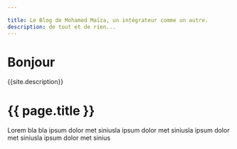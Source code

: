 ```yaml
---

title: Le Blog de Mohamed Maïza, un intégrateur comme un autre.
description: de tout et de rien...
---
```


# Bonjour
{{site.description}}

<h1>{{ page.title }}</h1>

<p>Lorem bla bla ipsum dolor met siniusla ipsum dolor met siniusla ipsum dolor met siniusla ipsum dolor met sinius </p>


